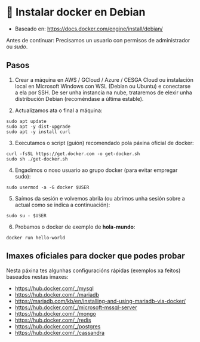 # 🧾 Instalar docker en Debian

- Baseado en: <https://docs.docker.com/engine/install/debian/>

Antes de continuar: Precisamos un usuario con permisos de administrador ou *sudo*.

## Pasos

1. Crear a máquina en AWS / GCloud / Azure / CESGA Cloud ou instalación local en Microsoft Windows con WSL (Debian ou Ubuntu) e conectarse a ela por SSH. De ser unha instancia na nube, trataremos de elexir unha distribución Debian (recoméndase a última estable).

2. Actualizamos ata o final a máquina:

~~~~
sudo apt update
sudo apt -y dist-upgrade
sudo apt -y install curl
~~~~

3. Executamos o script (guión) recomendado pola páxina oficial de docker:

~~~~
curl -fsSL https://get.docker.com -o get-docker.sh
sudo sh ./get-docker.sh
~~~~

4. Engadimos o noso usuario ao grupo docker (para evitar empregar sudo):

~~~~
sudo usermod -a -G docker $USER
~~~~

5. Saímos da sesión e volvemos abrila (ou abrimos unha sesión sobre a actual como se indica a continuación):

~~~~
sudo su - $USER
~~~~

6. Probamos o docker de exemplo de **hola-mundo**:
~~~~
docker run hello-world
~~~~

## Imaxes oficiales para docker que podes probar

Nesta páxina tes algunhas configuracións rápidas (exemplos xa feitos) baseados nestas imaxes:

- <https://hub.docker.com/_/mysql>
- <https://hub.docker.com/_/mariadb>
- <https://mariadb.com/kb/en/installing-and-using-mariadb-via-docker/>
- <https://hub.docker.com/_/microsoft-mssql-server>
- <https://hub.docker.com/_/mongo>
- <https://hub.docker.com/_/redis>
- <https://hub.docker.com/_/postgres>
- <https://hub.docker.com/_/cassandra>
